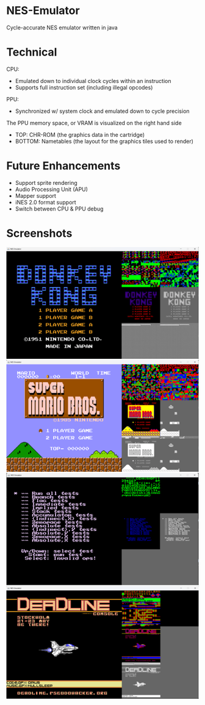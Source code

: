 # NES-Emulator
Cycle-accurate NES emulator written in java

# Technical
CPU:
- Emulated down to individual clock cycles within an instruction
- Supports full instruction set (including illegal opcodes)

PPU:
- Synchronized w/ system clock and emulated down to cycle precision

The PPU memory space, or VRAM is visualized on the right hand side<br>
- TOP: CHR-ROM (the graphics data in the cartridge)
- BOTTOM: Nametables (the layout for the graphics tiles used to render) 

# Future Enhancements
- Support sprite rendering
- Audio Processing Unit (APU)
- Mapper support
- iNES 2.0 format support
- Switch between CPU & PPU debug

# Screenshots
![alt text](https://github.com/sebeid4556/NES-Emulator/blob/main/screenshot/donkeykong.png?raw=true)
![alt text](https://github.com/sebeid4556/NES-Emulator/blob/main/screenshot/smb.png?raw=true)
![alt text](https://github.com/sebeid4556/NES-Emulator/blob/main/screenshot/nestest.png?raw=true)
![alt text](https://github.com/sebeid4556/NES-Emulator/blob/main/screenshot/test.png?raw=true)
